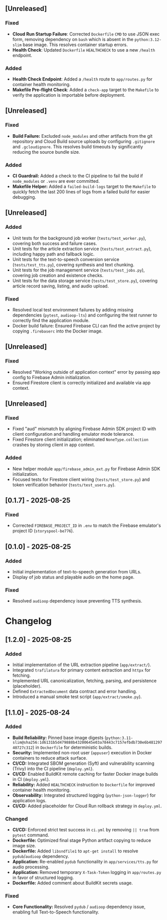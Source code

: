 ## [Unreleased]
### Fixed
- **Cloud Run Startup Failure**: Corrected `Dockerfile` `CMD` to use JSON exec form, removing dependency on `bash` which is absent in the `python:3.12-slim` base image. This resolves container startup errors.
- **Health Check**: Updated `Dockerfile` `HEALTHCHECK` to use a new `/health` endpoint.

### Added
- **Health Check Endpoint**: Added a `/health` route to `app/routes.py` for container health monitoring.
- **Makefile Pre-flight Check**: Added a `check-app` target to the `Makefile` to verify the application is importable before deployment.

## [Unreleased]
### Fixed
- **Build Failure:** Excluded `node_modules` and other artifacts from the git repository and Cloud Build source uploads by configuring `.gitignore` and `.gcloudignore`. This resolves build timeouts by significantly reducing the source bundle size.
### Added
- **CI Guardrail:** Added a check to the CI pipeline to fail the build if `node_modules` or `.venv` are ever committed.
- **Makefile Helper:** Added a `failed-build-logs` target to the `Makefile` to quickly fetch the last 200 lines of logs from a failed build for easier debugging.

## [Unreleased]
### Added
- Unit tests for the background job worker (`tests/test_worker.py`), covering both success and failure cases.
- Unit tests for the article extraction service (`tests/test_extract.py`), including happy path and fallback logic.
- Unit tests for the text-to-speech conversion service (`tests/test_tts.py`), covering synthesis and text chunking.
- Unit tests for the job management service (`tests/test_jobs.py`), covering job creation and existence checks.
- Unit tests for the data storage service (`tests/test_store.py`), covering article record saving, listing, and audio upload.
### Fixed
- Resolved local test environment failures by adding missing dependencies (`pytest`, `audioop-lts`) and configuring the test runner to correctly find the application module.
- Docker build failure: Ensured Firebase CLI can find the active project by copying `.firebaserc` into the Docker image.

## [Unreleased]
### Fixed
- Resolved "Working outside of application context" error by passing app config to Firebase Admin initialization.
- Ensured Firestore client is correctly initialized and available via app context.

## [Unreleased]
### Fixed
- Fixed "aud" mismatch by aligning Firebase Admin SDK project ID with client configuration and handling emulator mode tolerance.
- Fixed Firestore client initialization; eliminated `NoneType.collection` crashes by storing client in app context.
### Added
- New helper module `app/firebase_admin_ext.py` for Firebase Admin SDK initialization.
- Focused tests for Firestore client wiring (`tests/test_store.py`) and token verification behavior (`tests/test_users.py`).

## [0.1.7] - 2025-08-25
### Fixed
- Corrected `FIREBASE_PROJECT_ID` in `.env` to match the Firebase emulator's project ID (`storyspool-be776`).

## [0.1.0] - 2025-08-25
### Added
- Initial implementation of text-to-speech generation from URLs.
- Display of job status and playable audio on the home page.
### Fixed
- Resolved `audioop` dependency issue preventing TTS synthesis.

# Changelog

## [1.2.0] - 2025-08-25
### Added
- Initial implementation of the URL extraction pipeline (`app/extract/`).
- Integrated `trafilatura` for primary content extraction and `httpx` for fetching.
- Implemented URL canonicalization, fetching, parsing, and persistence (placeholder).
- Defined `ExtractedDocument` data contract and error handling.
- Introduced a manual smoke test script (`app/extract/smoke.py`).

## [1.1.0] - 2025-08-24

### Added

*   **Build Reliability:** Pinned base image digests (`python:3.11-slim@sha256:1d6131b5d479888b43200645e03a78443c7157efbdb730e6b48129740727c312`) in `Dockerfile` for deterministic builds.
*   **Security:** Implemented non-root user (`appuser`) execution in Docker containers to reduce attack surface.
*   **CI/CD:** Integrated SBOM generation (Syft) and vulnerability scanning (Trivy) into the CI pipeline (`deploy.yml`).
*   **CI/CD:** Enabled BuildKit remote caching for faster Docker image builds in CI (`deploy.yml`).
*   **Reliability:** Added `HEALTHCHECK` instruction to `Dockerfile` for improved container health monitoring.
*   **Observability:** Integrated structured logging (`python-json-logger`) for application logs.
*   **CI/CD:** Added placeholder for Cloud Run rollback strategy in `deploy.yml`.

### Changed

*   **CI/CD:** Enforced strict test success in `ci.yml` by removing `|| true` from `pytest` command.
*   **Dockerfile:** Optimized final stage Python artifact copying to reduce image size.
*   **Dockerfile:** Added `libsndfile1` to `apt-get install` to resolve `pydub`/`audioop` dependency.
*   **Application:** Re-enabled `pydub` functionality in `app/services/tts.py` for audio processing.
*   **Application:** Removed temporary `X-Task-Token` logging in `app/routes.py` in favor of structured logging.
*   **Dockerfile:** Added comment about BuildKit secrets usage.

### Fixed

*   **Core Functionality:** Resolved `pydub` / `audioop` dependency issue, enabling full Text-to-Speech functionality.
